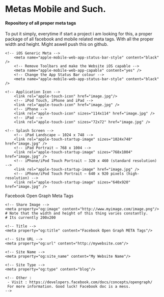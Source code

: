 Metas Mobile and Such.
========


#### Repository of all proper meta tags ####

To put it simply, everytime if start a project i am looking for this, a proper package of all facebook and mobile related meta tags. With all the proper width and height. Might aswell push this on github.

<!-- iOs and Android Mobile Meta Images -->
<meta name="viewport" content="width=device-width, initial-scale=1, maximum-scale=1, user-scalable=no" />
<meta name="HandheldFriendly" content="true" />
<!-- iOS Meta controls-->

	<!-- iOS Generic Meta -->
		<meta name="apple-mobile-web-app-status-bar-style" content="black" />
		<!-- Remove Toolbars and make the Website iOS capable -->
		<meta name="apple-mobile-web-app-capable" content="yes" />
		<!-- Change the App Status Bar colour -->
		<meta name="apple-mobile-web-app-status-bar-style" content="black" />
	
	<!-- Application Icon -->
		<link rel="apple-touch-icon" href="image.jpg"/>
		<!-- iPod Touch, iPhone and iPad -->
		<link rel="apple-touch-icon" href="image.jpg" />
		<!-- iPhone -->
		<link rel="apple-touch-icon" sizes="114x114" href="image.jpg" />
		<!-- iPad -->
		<link rel="apple-touch-icon" sizes="72x72" href="image.jpg" />
	
	<!-- Splash Screen -->
		<!-- iPad Landscape – 1024 x 748 -->
		<link rel="apple-touch-startup-image" sizes="1024x748" href="image.jpg" />
		<!-- iPad Portrait – 768 x 1004 -->
		<link rel="apple-touch-startup-image" sizes="768x1004" href="image.jpg" />
		<!-- iPhone/iPod Touch Portrait – 320 x 460 (standard resolution) -->
		<link rel="apple-touch-startup-image" href="image.jpg" />
		<!-- iPhone/iPod Touch Portrait – 640 x 920 pixels (high-resolution) -->
		<link rel="apple-touch-startup-image" sizes="640x920" href="image.jpg" />

<!-- End iOS Meta controls-->

<!-- Android-->
 <!--
	It is safe to assume that today all browsers for Android smartphones 
	support the viewport meta tag but that there are probably no other specific tags.
 -->
 
Facebook Open Graph Meta Tags

<!-- Facebook Open Graph Meta Tags -->
	<!-- Share Image -->
	<meta property="og:image" content="http://www.myimage.com/image.png"/>
	# Note that the width and height of this thing varies constantly. 
	# Its currently 200x200
	
	<!-- Title -->
	<meta property="og:title" content="Facebook Open Graph META Tags"/>

	<!-- Site URL -->
	<meta property="og:url" content="http://mywebsite.com"/>

	<!-- Site Name -->
	<meta property="og:site_name" content="My Website Name"/>

	<!-- Site Type -->
	<meta property="og:type" content="blog"/>

	<!-- Other : 
	 - Visit : https://developers.facebook.com/docs/concepts/opengraph/
	 For more information. Good luck! Facebook doc is a mess.
	-->










